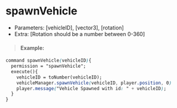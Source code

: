 # spawnVehicle

* Parameters: \[vehicleID\], \[vector3\], \[rotation\]
* Extra: \[Rotation should be a number between 0-360\]

> #### Example:

```css
command spawnVehicle(vehicleID){
  permission = "spawnVehicle";
  execute(){
    vehicleID = toNumber(vehicleID);
    vehicleManager.spawnVehicle(vehicleID, player.position, 0)
    player.message("Vehicle Spawned with id: " + vehicleID);
  }
}
```

